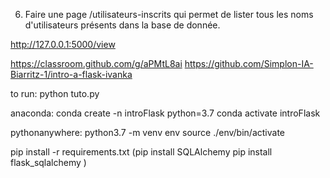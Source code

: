 6. Faire une page /utilisateurs-inscrits qui permet de lister tous les noms d'utilisateurs présents dans la base de donnée.

http://127.0.0.1:5000/view



https://classroom.github.com/g/aPMtL8ai
https://github.com/Simplon-IA-Biarritz-1/intro-a-flask-ivanka


to run:
python tuto.py

anaconda:
conda create -n introFlask python=3.7
conda activate introFlask

pythonanywhere:
python3.7 -m venv env
source ./env/bin/activate 

pip install -r requirements.txt
(pip install SQLAlchemy
pip install flask_sqlalchemy
)